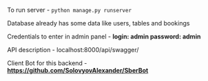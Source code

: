 To run server - `python manage.py runserver`

Database already has some data like users, tables and bookings

Credentials to enter in admin panel - **login: admin password: admin**

API description - localhost:8000/api/swagger/

Client Bot for this backend - **https://github.com/SolovyovAlexander/SberBot**
